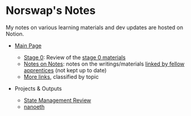# Norswap's Notes

My notes on various learning materials and dev updates are hosted on Notion.

- [Main Page]
    - [Stage 0]: Review of the [stage 0 materials]
    - [Notes on Notes]: notes on the writings/materials [linked by fellow apprentices][notes] (not kept up to date)
    - [More links][by-topic], classified by topic

- Projects & Outputs
    - [State Management Review][state]
    - [nanoeth](https://github.com/norswap/nanoeth)

[Main Page]: https://www.notion.so/norswap/Ethereum-Apprenticeship-0834d0470c8746c2aeeef75b62bef6c9
[Stage 0]: https://www.notion.so/norswap/Stage-0-Discovery-dcbb7318ba664687ba83adca727ff283
[stage 0 materials]: ../stage-0-getting-started.md
[Notes on Notes]: https://www.notion.so/norswap/Notes-on-Notes-4ee0918aff2a43dea8abc29d5bdf128f
[notes]: ../notes
[by-topic]: https://www.notion.so/norswap/By-Topic-fc6574252ecd4840ac36c99ab78a185b
[state]: https://www.notion.so/norswap/State-Expiry-Statelessness-in-Review-8d531abcc2984babb9bf76a44459e611
